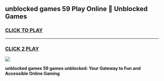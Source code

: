 
## unblocked games 59 Play Online 👋 Unblocked Games
<h3>
<a href="https://premium.freeplayer.one?title=unblocked_games_59&ref=19F">CLICK TO PLAY</a></h3>
<hr>

<h3>
<a href="https://premium.freeplayer.one?title=unblocked_games_59&ref=19F">CLICK 2 PLAY</a>
  
</h3>

<a href="https://premium.freeplayer.one?title=unblocked_games_59&ref=19F"><img src="https://clearcache.store/games.png"></a>


**unblocked games 59 games unblocked: Your Gateway to Fun and Accessible Online Gaming**
